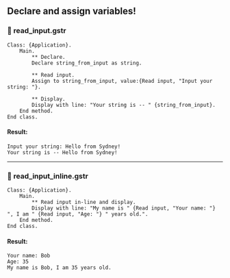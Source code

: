 ## Declare and assign variables!

### 📝 read_input.gstr

```
Class: {Application}.
	Main.
		** Declare.
	    Declare string_from_input as string.

		** Read input.
		Assign to string_from_input, value:{Read input, "Input your string: "}.

		** Display.
		Display with line: "Your string is -- " {string_from_input}.
	End method.
End class.
```

#### Result:
```
Input your string: Hello from Sydney!
Your string is -- Hello from Sydney!
```
---
### 📝 read_input_inline.gstr
```
Class: {Application}.
	Main.
		** Read input in-line and display.
		Display with line: "My name is " {Read input, "Your name: "} ", I am " {Read input, "Age: "} " years old.".
	End method.
End class.
```

#### Result:
```
Your name: Bob
Age: 35
My name is Bob, I am 35 years old.
```